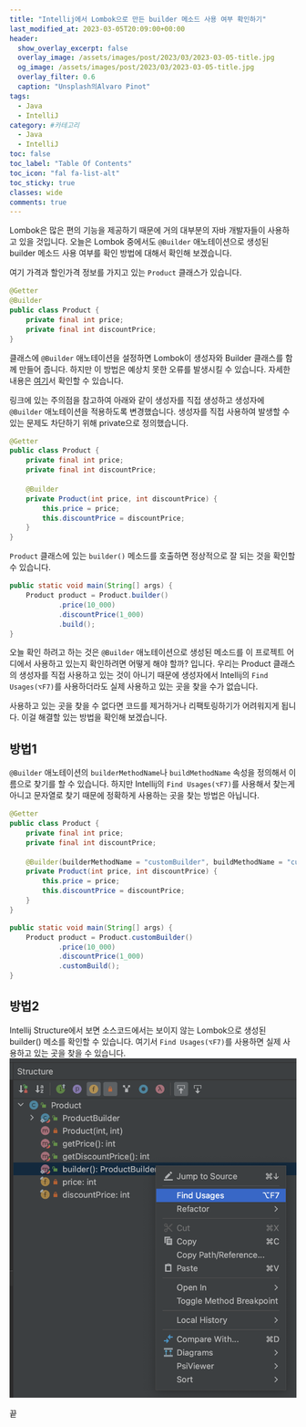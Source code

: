 ```yaml
---
title: "Intellij에서 Lombok으로 만든 builder 메소드 사용 여부 확인하기"
last_modified_at: 2023-03-05T20:09:00+00:00
header:
  show_overlay_excerpt: false
  overlay_image: /assets/images/post/2023/03/2023-03-05-title.jpg
  og_image: /assets/images/post/2023/03/2023-03-05-title.jpg
  overlay_filter: 0.6
  caption: "Unsplash의Alvaro Pinot"
tags:
  - Java
  - IntelliJ
category: #카테고리
  - Java
  - IntelliJ
toc: false
toc_label: "Table Of Contents"
toc_icon: "fal fa-list-alt"
toc_sticky: true
classes: wide
comments: true
---
```


Lombok은 많은 편의 기능을 제공하기 때문에 거의 대부분의 자바 개발자들이 사용하고 있을 것입니다.
오늘은 Lombok 중에서도 `@Builder` 애노테이션으로 생성된 builder 메소드 사용 여부를 확인 방법에 대해서 확인해 보겠습니다.

여기 가격과 할인가격 정보를 가지고 있는 `Product` 클래스가 있습니다.
```java
@Getter
@Builder
public class Product {
    private final int price;
    private final int discountPrice;
}
```

클래스에 `@Builder` 애노테이션을 설정하면 Lombok이 생성자와 Builder 클래스를 함께 만들어 줍니다.
하지만 이 방법은 예상치 못한 오류를 발생시킬 수 있습니다. 자세한 내용은 [여기](https://kwonnam.pe.kr/wiki/java/lombok/pitfall)서 확인할 수 있습니다.

링크에 있는 주의점을 참고하여 
아래와 같이 생성자를 직접 생성하고 생성자에 `@Builder` 애노테이션을 적용하도록 변경했습니다.
생성자를 직접 사용하여 발생할 수 있는 문제도 차단하기 위해 private으로 정의했습니다.
```java
@Getter
public class Product {
    private final int price;
    private final int discountPrice;

    @Builder
    private Product(int price, int discountPrice) {
        this.price = price;
        this.discountPrice = discountPrice;
    }
}
```

`Product` 클래스에 있는 `builder()` 메소드를 호출하면 정상적으로 잘 되는 것을 확인할 수 있습니다.
```java
public static void main(String[] args) {
    Product product = Product.builder()
            .price(10_000)
            .discountPrice(1_000)
            .build();
}
```

오늘 확인 하려고 하는 것은 `@Builder` 애노테이션으로 생성된 메소드를 이 프로젝트 어디에서 사용하고 있는지 
확인하려면 어떻게 해야 할까? 입니다. 우리는 Product 클래스의 생성자를 직접 사용하고 있는 것이 아니기 때문에
생성자에서 Intellij의 `Find Usages(⌥F7)`를 사용하더라도 실제 사용하고 있는 곳을 찾을 수가 없습니다.

사용하고 있는 곳을 찾을 수 없다면 코드를 제거하거나 리팩토링하기가 어려워지게 됩니다.
이걸 해결할 있는 방법을 확인해 보겠습니다.

## 방법1
`@Builder` 애노테이션의 `builderMethodName`나  `buildMethodName` 속성을 정의해서 이름으로 찾기를 할 수 있습니다.
하지만 Intellij의 `Find Usages(⌥F7)`를 사용해서 찾는게 아니고 문자열로 찾기 때문에 정확하게 사용하는 곳을 찾는 방법은 아닙니다.

```java
@Getter
public class Product {
    private final int price;
    private final int discountPrice;

    @Builder(builderMethodName = "customBuilder", buildMethodName = "customBuild")
    private Product(int price, int discountPrice) {
        this.price = price;
        this.discountPrice = discountPrice;
    }
}
```
```java
public static void main(String[] args) {
    Product product = Product.customBuilder()
            .price(10_000)
            .discountPrice(1_000)
            .customBuild();
}
```
## 방법2
Intellij Structure에서 보면 소스코드에서는 보이지 않는 Lombok으로 생성된 builder() 메소를 확인할 수 있습니다.
여기서 `Find Usages(⌥F7)`를 사용하면 실제 사용하고 있는 곳을 찾을 수 있습니다.
![Find Usages](https://raw.githubusercontent.com/kapentaz/kapentaz.github.io/master/assets/images/post/2023/03/2023-03-05-structure.png)

끝




